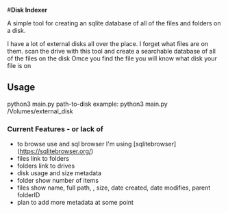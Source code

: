 #**Disk Indexer**

A simple tool for creating an sqlite database of all of the files and folders on a disk.

I have a lot of external disks all over the place. I forget what files are on them.
scan the drive with this tool and create a searchable database of all of the files on the disk
Omce you find the file you will know what disk your file is on

## Usage
python3 main.py path-to-disk
example: python3 main.py /Volumes/external_disk

### Current Features - or lack of
- to browse use and sql browser I'm using [sqlitebrowser] (https://sqlitebrowser.org/)
- files link to folders
- folders link to drives
- disk usage and size metadata
- folder show number of items
- files show name, full path, , size, date created, date modifies, parent folderID
- plan to add more metadata at some point
